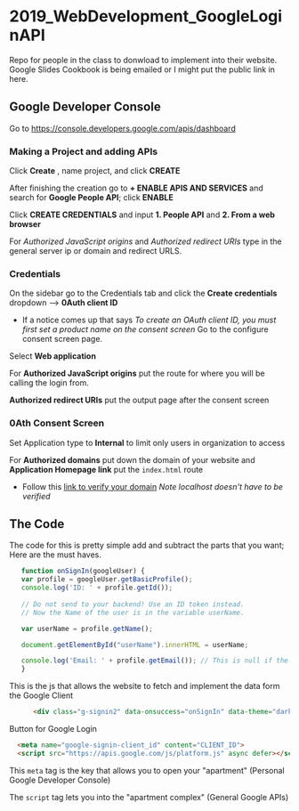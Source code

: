 # 2019_WebDevelopment_GoogleLoginAPI
Repo for people in the class to donwload to implement into their website. Google Slides Cookbook is being emailed or I might put the
public link in here. <br>


## Google Developer Console 
  Go to https://console.developers.google.com/apis/dashboard
  
 ### Making a Project and adding APIs
  
  Click **Create** , name project, and click **CREATE**
  
  After finishing the creation go to **+ ENABLE APIS AND SERVICES** and search for **Google People API**; click **ENABLE**
  
  Click **CREATE CREDENTIALS** and input **1. People API** and **2. From a web browser** 
  
  For *Authorized JavaScript origins* and *Authorized redirect URIs* type in the general server ip or domain and redirect URLS.
  
  
  ### Credentials
 
  On the sidebar go to the Credentials tab and click the **Create credentials** dropdown --> **0Auth client ID**
 
  * If a notice comes up that says _To create an OAuth client ID, you must first set a product name on the consent screen_ Go to the  configure consent screen page.

  Select **Web application**  

  For **Authorized JavaScript origins** put the route for where you will be calling the login from.

  **Authorized redirect URIs** put the output page after the consent screen

  ### 0Ath Consent Screen

  Set Application type to **Internal** to limit only users in organization to access
  
  For **Authorized domains** put down the domain of your website and **Application Homepage link** put the `index.html` route
  
  * Follow this [link to verify your domain](https://search.google.com/search-console/welcome)
  *Note localhost doesn't have to be verified*

  ## The Code

  The code for this is pretty simple add and subtract the parts that you want; Here are the must haves.

 ```js   
    function onSignIn(googleUser) {
    var profile = googleUser.getBasicProfile();
    console.log('ID: ' + profile.getId());
        
    // Do not send to your backend! Use an ID token instead.
    // Now the Name of the user is in the variable userName.

    var userName = profile.getName();

    document.getElementById("userName").innerHTML = userName;

    console.log('Email: ' + profile.getEmail()); // This is null if the 'email' scope is not present.
    }
  ```

  This is the js that allows the website to fetch and implement the data form the Google Client

  ```html
        <div class="g-signin2" data-onsuccess="onSignIn" data-theme="dark"></div>
  ```
  Button for Google Login 

  ```html
    <meta name="google-signin-client_id" content="CLIENT_ID">
    <script src="https://apis.google.com/js/platform.js" async defer></script>


  ```
  This `meta` tag is the key that allows you to open your "apartment" (Personal Google Developer Console)

  The `script` tag lets you into the "apartment complex" (General Google APIs)

  




  




 
  

